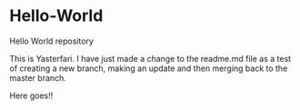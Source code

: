 # Hello-World
Hello World repository

This is Yasterfari. I have just made a change to the readme.md file as a test of creating a new branch, making an update and then merging back to the master branch.

Here goes!!
